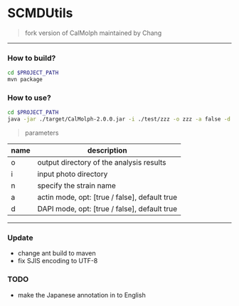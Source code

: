 # SCMDUtils

> fork version of CalMolph maintained by Chang

---

### How to build?

```bash
cd $PROJECT_PATH
mvn package
```

### How to use?

```bash
cd $PROJECT_PATH
java -jar ./target/CalMolph-2.0.0.jar -i ./test/zzz -o zzz -a false -d true -v
```

> parameters

| name | description                                   |
| ---- | --------------------------------------------- |
| o    | output directory of the analysis results      |
| i    | input photo directory                         |
| n    | specify the strain name                       |
| a    | actin mode, opt: [true / false], default true |
| d    | DAPI mode, opt: [true / false], default true  |


---

### Update

- change ant build to maven
- fix SJIS encoding to UTF-8

### TODO

- make the Japanese annotation in to English
